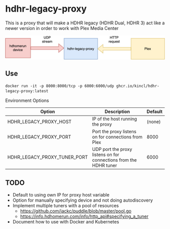 # hdhr-legacy-proxy

This is a proxy that will make a HDHR legacy (HDHR Dual, HDHR 3) act like a newer version
in order to work with Plex Media Center

![diagram](design-docs/hdhr-legacy-proxy.jpg)

## Use

```
docker run -it -p 8000:8000/tcp -p 6000:6000/udp ghcr.io/kincl/hdhr-legacy-proxy:latest
```

Environment Options

| Option | Description | Default |
| ------ | ----------- | ------- |
| HDHR_LEGACY_PROXY_HOST | IP of the host running the proxy | (none) |
| HDHR_LEGACY_PROXY_PORT | Port the proxy listens on for connections from Plex | 8000 |
| HDHR_LEGACY_PROXY_TUNER_PORT | UDP port the proxy listens on for connections from the HDHR tuner | 6000 |

## TODO

- Default to using own IP for proxy host variable
- Option for manually specifying device and not doing autodiscovery
- Implement multiple tuners with a pool of resources
  - https://github.com/jackc/puddle/blob/master/pool.go
  - https://info.hdhomerun.com/info/http_api#specifying_a_tuner
- Document how to use with Docker and Kubernetes
